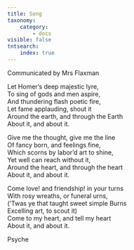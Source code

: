 ```yaml
---
title: Song
taxonomy:
    category:
        - docs
visible: false
tntsearch:
    index: true
---
```


<div class="author">Communicated by Mrs Flaxman</div>

Let Homer’s deep majestic lyre,  
To sing of gods and men aspire,  
And thundering flash poetic fire,  
Let fame applauding, shout it  
Around the earth, and through the Earth  
About it, and about it.  
  
Give me the thought, give me the line  
Of fancy born, and feelings fine,  
Which scorns by labor’d art to shine,  
Yet well can reach without it,  
Around the heart, and through the heart  
About it, and about it.  
  
Come love! and friendship! in your turns  
With rosy wreaths, or funeral urns,  
(’Twas ye that taught sweet simple Burns  
Excelling art, to scout it)  
Come to my heart, and tell my heart  
About it, and about it.  
  
Psyche